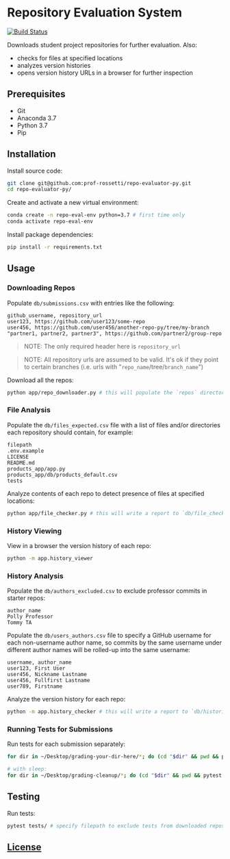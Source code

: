 # Repository Evaluation System

[![Build Status](https://travis-ci.com/prof-rossetti/repo-evaluator-py.svg?branch=master)](https://travis-ci.com/prof-rossetti/repo-evaluator-py)

Downloads student project repositories for further evaluation. Also:
  + checks for files at specified locations
  + analyzes version histories
  + opens version history URLs in a browser for further inspection

## Prerequisites

  + Git
  + Anaconda 3.7
  + Python 3.7
  + Pip

## Installation

Install source code:

```sh
git clone git@github.com:prof-rossetti/repo-evaluator-py.git
cd repo-evaluator-py/
```

Create and activate a new virtual environment:

```sh
conda create -n repo-eval-env python=3.7 # first time only
conda activate repo-eval-env
```

Install package dependencies:

```sh
pip install -r requirements.txt
```

## Usage

### Downloading Repos

Populate `db/submissions.csv` with entries like the following:

    github_username, repository_url
    user123, https://github.com/user123/some-repo
    user456, https://github.com/user456/another-repo-py/tree/my-branch
    "partner1, partner2, partner3", https://github.com/partner2/group-repo

> NOTE: The only required header here is `repository_url`

> NOTE: All repository urls are assumed to be valid. It's ok if they point to certain branches (i.e. urls with "`repo_name`/tree/`branch_name`")

Download all the repos:

```sh
python app/repo_downloader.py # this will populate the `repos` directory!
```

### File Analysis

Populate the `db/files_expected.csv` file with a list of files and/or directories each repository should contain, for example:

    filepath
    .env.example
    LICENSE
    README.md
    products_app/app.py
    products_app/db/products_default.csv
    tests

Analyze contents of each repo to detect presence of files at specified locations:

```sh
python app/file_checker.py # this will write a report to `db/file_checks.csv`
```

### History Viewing

View in a browser the version history of each repo:

```sh
python -m app.history_viewer
```

### History Analysis

Populate the `db/authors_excluded.csv` to exclude professor commits in starter repos:

    author_name
    Polly Professor
    Tommy TA

Populate the `db/users_authors.csv` file to specify a GitHub username for each non-username author name, so commits by the same username under different author names will be rolled-up into the same username:

    username, author_name
    user123, First User
    user456, Nickname Lastname
    user456, Fullfirst Lastname
    user789, Firstname

Analyze the version history for each repo:

```sh
python -m app.history_checker # this will write a report to `db/histories_checked.csv`
```


### Running Tests for Submissions


Run tests for each submission separately:

```sh
for dir in ~/Desktop/grading-your-dir-here/*; do (cd "$dir" && pwd && pytest && cd ..); done

# with sleep:
for dir in ~/Desktop/grading-cleanup/*; do (cd "$dir" && pwd && pytest && cd .. && sleep 5); done
```




## Testing

Run tests:

```sh
pytest tests/ # specify filepath to exclude tests from downloaded repos
```

## [License](LICENSE.md)
